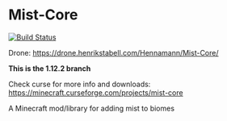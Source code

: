 # Mist-Core
[![Build Status](http://ci.henrikstabell.com/job/Mist%20Core-1.12/badge/icon)](http://ci.henrikstabell.com/job/Mist%20Core-1.12/)

Drone: https://drone.henrikstabell.com/Hennamann/Mist-Core/

**This is the 1.12.2 branch**

Check curse for more info and downloads: https://minecraft.curseforge.com/projects/mist-core

A Minecraft mod/library for adding mist to biomes
